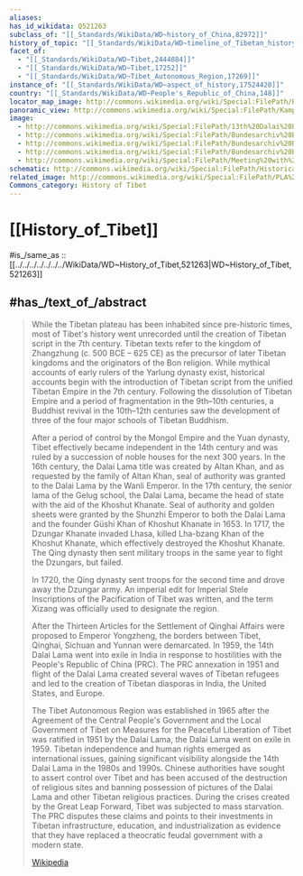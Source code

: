 ```yaml
---
aliases:
has_id_wikidata: Q521263
subclass_of: "[[_Standards/WikiData/WD~history_of_China,82972]]"
history_of_topic: "[[_Standards/WikiData/WD~timeline_of_Tibetan_history,186917]]"
facet_of:
  - "[[_Standards/WikiData/WD~Tibet,2444884]]"
  - "[[_Standards/WikiData/WD~Tibet,17252]]"
  - "[[_Standards/WikiData/WD~Tibet_Autonomous_Region,17269]]"
instance_of: "[[_Standards/WikiData/WD~aspect_of_history,17524420]]"
country: "[[_Standards/WikiData/WD~People's_Republic_of_China,148]]"
locator_map_image: http://commons.wikimedia.org/wiki/Special:FilePath/Bichurin%20Lhassa.jpg
panoramic_view: http://commons.wikimedia.org/wiki/Special:FilePath/Kampa%20Dzong%2C%20Tibet%201904%20John%20C.%20White%20RESTORED.jpg
image:
  - http://commons.wikimedia.org/wiki/Special:FilePath/13th%20Dalai%20Lama%20Thubten%20Gyatso.jpg
  - http://commons.wikimedia.org/wiki/Special:FilePath/Bundesarchiv%20Bild%20135-KA-10-072%2C%20Tibetexpedition%2C%20Empfang%20f%C3%BCr%20W%C3%BCrdentr%C3%A4ger.jpg
  - http://commons.wikimedia.org/wiki/Special:FilePath/Bundesarchiv%20Bild%20135-S-14-13-33%2C%20Tibetexpedition%2C%20Neujahrsparade%2C%20Rta%20pa.jpg
  - http://commons.wikimedia.org/wiki/Special:FilePath/Bundesarchiv%20Bild%20135-S-16-05-39%2C%20Tibetexpedition%2C%20Gesandte%20Nepals%20mit%20Sekret%C3%A4ren.jpg
  - http://commons.wikimedia.org/wiki/Special:FilePath/Meeting%20with%20tibetans.jpg
schematic: http://commons.wikimedia.org/wiki/Special:FilePath/Historical%20timeline%20of%20Tibet%20%28627%20-%202013%29.png
related_image: http://commons.wikimedia.org/wiki/Special:FilePath/PLA%20marching%20into%20Lhasa.jpg
Commons_category: History of Tibet
---
```


# [[History_of_Tibet]] 

#is_/same_as :: [[../../../../../../../WikiData/WD~History_of_Tibet,521263|WD~History_of_Tibet,521263]] 

## #has_/text_of_/abstract 

> While the Tibetan plateau has been inhabited since pre-historic times, 
> most of Tibet's history went unrecorded until the creation of Tibetan script in the 7th century. Tibetan texts refer to the kingdom of Zhangzhung (c. 500 BCE – 625 CE) as the precursor of later Tibetan kingdoms and the originators of the Bon religion. While mythical accounts of early rulers of the Yarlung dynasty exist, historical accounts begin with the introduction of Tibetan script from the unified Tibetan Empire in the 7th century. Following the dissolution of Tibetan Empire and a period of fragmentation in the 9th–10th centuries, a Buddhist revival in the 10th–12th centuries saw the development of three of the four major schools of Tibetan Buddhism.
>
> After a period of control by the Mongol Empire and the Yuan dynasty, Tibet effectively became independent in the 14th century and was ruled by a succession of noble houses for the next 300 years. In the 16th century, the Dalai Lama title was created by Altan Khan, and as requested by the family of Altan Khan, seal of authority was granted to the Dalai Lama by the Wanli Emperor. In the 17th century, the senior lama of the Gelug school, the Dalai Lama, became the head of state with the aid of the Khoshut Khanate. Seal of authority and golden sheets were granted by the Shunzhi Emperor to both the Dalai Lama and the founder Güshi Khan of Khoshut Khanate in 1653. In 1717, the Dzungar Khanate invaded Lhasa, killed Lha-bzang Khan of the Khoshut Khanate, which effectively destroyed the Khoshut Khanate. The Qing dynasty then sent military troops in the same year to fight the Dzungars, but failed. 
>
> In 1720, the Qing dynasty sent troops for the second time and drove away the Dzungar army. An imperial edit for Imperial Stele Inscriptions of the Pacification of Tibet was written, and the term Xizang was officially used to designate the region. 
>
> After the Thirteen Articles for the Settlement of Qinghai Affairs were proposed to Emperor Yongzheng, the borders between Tibet, Qinghai, Sichuan and Yunnan were demarcated. In 1959, the 14th Dalai Lama went into exile in India in response to hostilities with the People's Republic of China (PRC). The PRC annexation in 1951 and flight of the Dalai Lama created several waves of Tibetan refugees and led to the creation of Tibetan diasporas in India, the United States, and Europe.
>
> The Tibet Autonomous Region was established in 1965 after the Agreement of the Central People's Government and the Local Government of Tibet on Measures for the Peaceful Liberation of Tibet was ratified in 1951 by the Dalai Lama, the Dalai Lama went on exile in 1959. Tibetan independence and human rights emerged as international issues, gaining significant visibility alongside the 14th Dalai Lama in the 1980s and 1990s. Chinese authorities have sought to assert control over Tibet and has been accused of the destruction of religious sites and banning possession of pictures of the Dalai Lama and other Tibetan religious practices. During the crises created by the Great Leap Forward, Tibet was subjected to mass starvation. The PRC disputes these claims and points to their investments in Tibetan infrastructure, education, and industrialization as evidence that they have replaced a theocratic feudal government with a modern state.
>
> [Wikipedia](https://en.wikipedia.org/wiki/History%20of%20Tibet) 

